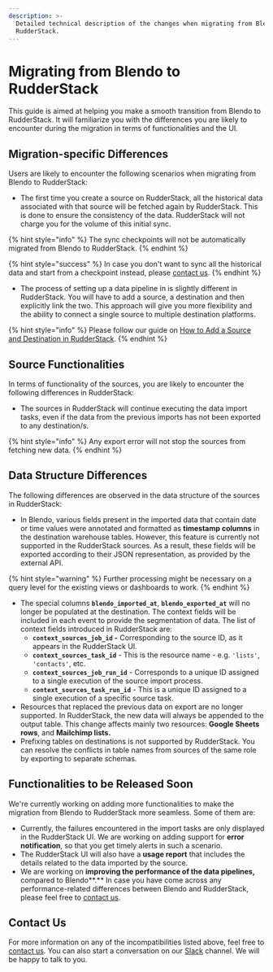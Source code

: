 ```yaml
---
description: >-
  Detailed technical description of the changes when migrating from Blendo to
  RudderStack.
---
```


# Migrating from Blendo to RudderStack

This guide is aimed at helping you make a smooth transition from Blendo to RudderStack. It will familiarize you with the differences you are likely to encounter during the migration in terms of functionalities and the UI.

## Migration-specific Differences

Users are likely to encounter the following scenarios when migrating from Blendo to RudderStack:

* The first time you create a source on RudderStack, all the historical data associated with that source will be fetched again by RudderStack. This is done to ensure the consistency of the data. RudderStack will not charge you for the volume of this initial sync.

{% hint style="info" %}
The sync checkpoints will not be automatically migrated from Blendo to RudderStack.
{% endhint %}

{% hint style="success" %}
In case you don't want to sync all the historical data and start from a checkpoint instead, please [contact us](mailto:%20contact@rudderstack.com).
{% endhint %}

* The process of setting up a data pipeline in is slightly different in RudderStack. You will have to add a source, a destination and then explicitly link the two. This approach will give you more flexibility and the ability to connect a single source to multiple destination platforms.

{% hint style="info" %}
Please follow our guide on [How to Add a Source and Destination in RudderStack](https://docs.rudderstack.com/how-to-guides/adding-source-and-destination-rudderstack).
{% endhint %}

## Source Functionalities

In terms of functionality of the sources, you are likely to encounter the following differences in RudderStack:

* The sources in RudderStack will continue executing the data import tasks, even if the data from the previous imports has not been exported to any destination/s.

{% hint style="info" %}
Any export error will not stop the sources from fetching new data.
{% endhint %}

## Data Structure Differences

The following differences are observed in the data structure of the sources in RudderStack:

* In Blendo, various fields present in the imported data that contain date or time values were annotated and formatted as **timestamp columns** in the destination warehouse tables. However, this feature is currently not supported in the RudderStack sources. As a result, these fields will be exported according to their JSON representation, as provided by the external API.

{% hint style="warning" %}
Further processing might be necessary on a query level for the existing views or dashboards to work.
{% endhint %}

* The special columns **`blendo_imported_at`**, **`blendo_exported_at`** will no longer be populated at the destination. The context fields will be included in each event to provide the segmentation of data. The list of context fields introduced in RudderStack are: 
  * **`context_sources_job_id` -** Corresponding to the source ID, as it appears in the RudderStack UI.
  * **`context_sources_task_id`** - This is the resource name - e.g. `'lists'`, `'contacts'`, etc.
  * **`context_sources_job_run_id`** - Corresponds to a unique ID assigned to a single execution of the source import process.
  * **`context_sources_task_run_id`** - This is a unique ID assigned to a single execution of a specific source task. 
* Resources that replaced the previous data on export are no longer supported. In RudderStack, the new data will always be appended to the output table. This change affects mainly two resources: **Google Sheets rows**, and **Mailchimp lists.** 
* Prefixing tables on destinations is not supported by RudderStack. You can resolve the conflicts in table names from sources of the same role by exporting to separate schemas.

## Functionalities to be Released Soon

We're currently working on adding more functionalities to make the migration from Blendo to RudderStack more seamless. Some of them are:

* Currently, the failures encountered in the import tasks are only displayed in the RudderStack UI. We are working on adding support for **error notification**, so that you get timely alerts in such a scenario. 
* The RudderStack UI will also have a **usage report** that includes the details related to the data imported by the source.
* We are working on **improving the performance of the data pipelines,** compared to Blendo**.** In case you have come across any performance-related differences between Blendo and RudderStack, please feel free to [contact us](mailto:%20contact@rudderstack.com).

## Contact Us

For more information on any of the incompatibilities listed above, feel free to [contact us](mailto:%20contact@rudderstack.com). You can also start a conversation on our [Slack](https://resources.rudderstack.com/join-rudderstack-slack) channel. We will be happy to talk to you.

